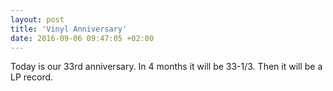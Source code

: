 ```yaml
---
layout: post
title: 'Vinyl Anniversary'
date: 2016-09-06 09:47:05 +02:00
---
```


Today is our 33rd anniversary. In 4 months it will be 33-1/3. Then it will be a LP record.
